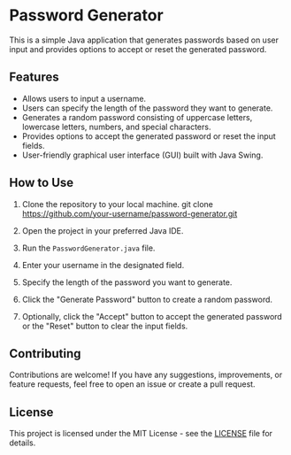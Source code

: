 # Password Generator

This is a simple Java application that generates passwords based on user input and provides options to accept or reset the generated password.

## Features

- Allows users to input a username.
- Users can specify the length of the password they want to generate.
- Generates a random password consisting of uppercase letters, lowercase letters, numbers, and special characters.
- Provides options to accept the generated password or reset the input fields.
- User-friendly graphical user interface (GUI) built with Java Swing.

## How to Use

1. Clone the repository to your local machine.
git clone https://github.com/your-username/password-generator.git

2. Open the project in your preferred Java IDE.

3. Run the `PasswordGenerator.java` file.

4. Enter your username in the designated field.

5. Specify the length of the password you want to generate.

6. Click the "Generate Password" button to create a random password.

7. Optionally, click the "Accept" button to accept the generated password or the "Reset" button to clear the input fields.

## Contributing

Contributions are welcome! If you have any suggestions, improvements, or feature requests, feel free to open an issue or create a pull request.

## License

This project is licensed under the MIT License - see the [LICENSE](LICENSE) file for details.

